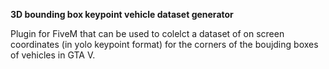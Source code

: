**3D bounding box keypoint vehicle dataset generator**

Plugin for FiveM that can be used to colelct a dataset of on screen coordinates (in yolo keypoint format) for the corners of the boujding boxes of vehicles in GTA V. 
